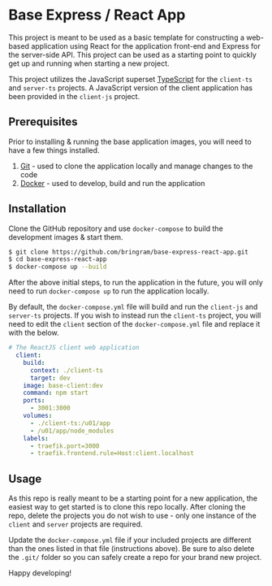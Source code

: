 # Base Express / React App
This project is meant to be used as a basic template for constructing a web-based application using React for the application front-end and Express for the server-side API. This project can be used as a starting point to quickly get up and running when starting a new project.

This project utilizes the JavaScript superset [TypeScript](https://www.typescriptlang.org/) for the `client-ts` and `server-ts` projects. A JavaScript version of the client application has been provided in the `client-js` project.

## Prerequisites
Prior to installing & running the base application images, you will need to have a few things installed.

1. [Git](https://git-scm.com/) - used to clone the application locally and manage changes to the code
2. [Docker](https://www.docker.com/) - used to develop, build and run the application

## Installation
Clone the GitHub repository and use `docker-compose` to build the development images & start them.
```bash
$ git clone https://github.com/bringram/base-express-react-app.git
$ cd base-express-react-app
$ docker-compose up --build
```
After the above initial steps, to run the application in the future, you will only need to run `docker-compose up` to run the application locally.

By default, the `docker-compose.yml` file will build and run the `client-js` and `server-ts` projects. If you wish to instead run the `client-ts` project, you will need to edit the `client` section of the `docker-compose.yml` file and replace it with the below.
```yaml
# The ReactJS client web application
  client:
    build:
      context: ./client-ts
      target: dev
    image: base-client:dev
    command: npm start
    ports:
      - 3001:3000
    volumes:
      - ./client-ts:/u01/app
      - /u01/app/node_modules
    labels:
      - traefik.port=3000
      - traefik.frontend.rule=Host:client.localhost
```

## Usage

As this repo is really meant to be a starting point for a new application, the easiest way to get started is to clone this repo locally. After cloning the repo, delete the projects you do not wish to use - only one instance of the `client` and `server` projects are required.

Update the `docker-compose.yml` file if your included projects are different than the ones listed in that file (instructions above). Be sure to also delete the `.git/` folder so you can safely create a repo for your brand new project.

Happy developing!
